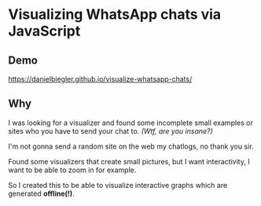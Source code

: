# Visualizing WhatsApp chats via JavaScript

## Demo
https://danielbiegler.github.io/visualize-whatsapp-chats/

## Why
I was looking for a visualizer and found some incomplete small examples or sites who you have to send your chat to. *(Wtf, are you insane?)* 

I'm not gonna send a random site on the web my chatlogs, no thank you sir.

Found some visualizers that create small pictures, but I want interactivity, I want to be able to zoom in for example.

So I created this to be able to visualize interactive graphs which are generated **offline(!)**.
